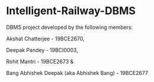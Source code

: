 # Intelligent-Railway-DBMS
DBMS project developed by the following members:

Akshat Chatterjee - 19BCE2670,

Deepak Pandey - 19BCI0003,

Rohit Mantri - 19BCE2673 &

Bang Abhishek Deepak (aka Abhishek Bang) - 19BCE2677
